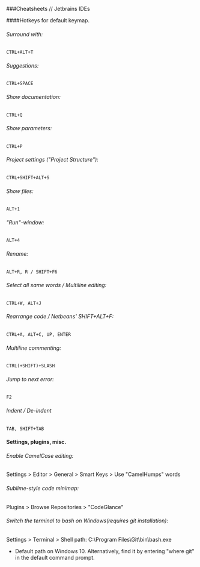 ###Cheatsheets // Jetbrains IDEs

####Hotkeys for default keymap.

###### Surround with:

    CTRL+ALT+T
    
###### Suggestions:

    CTRL+SPACE

###### Show documentation:

    CTRL+Q

###### Show parameters:

    CTRL+P

###### Project settings ("Project Structure"):

    CTRL+SHIFT+ALT+S

###### Show files:

    ALT+1
    
###### "Run"-window:

    ALT+4
    
###### Rename:

    ALT+R, R / SHIFT+F6

###### Select all same words / Multiline editing:   

    CTRL+W, ALT+J

###### Rearrange code / Netbeans' SHIFT+ALT+F:  

    CTRL+A, ALT+C, UP, ENTER

###### Multiline commenting:  

    CTRL(+SHIFT)+SLASH

######  Jump to next error:  

    F2
    
###### Indent / De-indent

    TAB, SHIFT+TAB

#### Settings, plugins, misc.  

######  Enable CamelCase editing:  

Settings > Editor > General > Smart Keys > Use "CamelHumps" words

######  Sublime-style code minimap:  

Plugins > Browse Repositories >  "CodeGlance"

######  Switch the terminal to bash on Windows(requires git installation):  

Settings > Terminal > Shell path: C:\Program Files\Git\bin\bash.exe
* Default path on Windows 10. Alternatively, find it by entering "where git" in the default command prompt.
